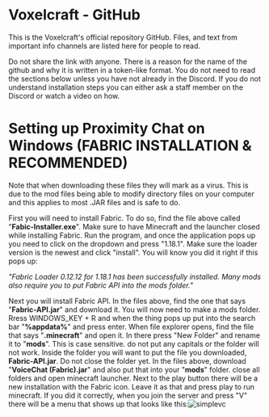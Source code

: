 # Voxelcraft - GitHub
This is the Voxelcraft's official repository GitHub. Files, and text from important info channels are listed here for people to read.

Do not share the link with anyone. There is a reason for the name of the github and why it is written in a token-like format. You do not need to read the sections below unless you have not already in the Discord. If you do not understand installation steps you can either ask a staff member on the Discord or watch a video on how.

# Setting up Proximity Chat on Windows (FABRIC INSTALLATION & RECOMMENDED)
Note that when downloading these files they will mark as a virus. This is due to the mod files being able to modify directory files on your computer and this applies to most .JAR files and is safe to do.

First you will need to install Fabric. To do so, find the file above called "__Fabic-Installer.exe__". Make sure to have Minecraft and the launcher closed while installing Fabric. Run the program, and once the application pops up you need to click on the dropdown and press "1.18.1". Make sure the loader version is the newest and click "install". You will know you did it right if this pops up:

*"Fabric Loader 0.12.12 for 1.18.1 has been successfully installed. Many mods also require you to put Fabric API into the mods folder."*

Next you will install Fabric API. In the files above, find the one that says "__Fabric-API.jar__" and download it. You will now need to make a mods folder. Rress WINDOWS_KEY + R and when the thing pops up put into the search bar "__%appdata%__" and press enter. When file explorer opens, find the file that says "__.minecraft__" and open it. In there press "New Folder" and rename it to "__mods__". This is case sensitive. do not put any capitals or the folder will not work. Inside the folder you will want to put the file you downloaded, __Fabric-API.jar__. Do not close the folder yet. In the files above, download "__VoiceChat (Fabric).jar__" and also put that into your "__mods__" folder. close all folders and open minecraft launcher. Next to the play button there will be a new installation with the Fabric icon. Leave it as that and press play to run minecraft. If you did it correctly, when you join the server and press "V" there will be a menu that shows up that looks like this:![simplevc](https://user-images.githubusercontent.com/97993384/152624333-2c3ff116-6272-4548-880f-fad93bbd7d18.png)
